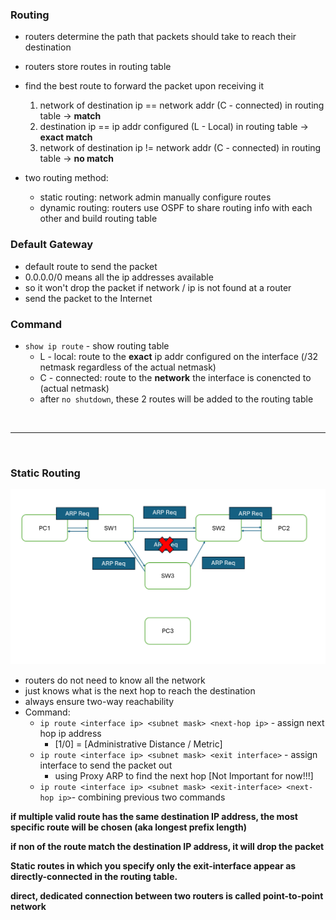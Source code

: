 ### Routing
- routers determine the path that packets should take to reach their destination
- routers store routes in routing table
- find the best route to forward the packet upon receiving it
    1. network of destination ip == network addr (C - connected) in routing table -> **match**
    2. destination ip == ip addr configured (L - Local) in routing table -> **exact match**
    3. network of destination ip != network addr (C - connected) in routing table -> **no match**

- two routing method:
    - static routing: network admin manually configure routes
    - dynamic routing: routers use OSPF to share routing info with each other and build routing table 

### Default Gateway
- default route to send the packet
- 0.0.0.0/0 means all the ip addresses available
- so it won't drop the packet if network / ip is not found at a router
- send the packet to the Internet

### Command
- `show ip route` - show routing table
    - L - local: route to the **exact** ip addr configured on the interface (/32 netmask regardless of the actual netmask)
    - C - connected: route to the **network** the interface is conencted to (actual netmask)
    - after `no shutdown`, these 2 routes will be added to the routing table

<br>
<hr>
<br>

### Static Routing
![Assign Next-Hop for Routers](Image/image-16.png)

- routers do not need to know all the network
- just knows what is the next hop to reach the destination
- always ensure two-way reachability
- Command:
    - `ip route <interface ip> <subnet mask> <next-hop ip>` - assign next hop ip address
        - [1/0] = [Administrative Distance / Metric]
    - `ip route <interface ip> <subnet mask> <exit interface>` - assign interface to send the packet out
        - using Proxy ARP to find the next hop [Not Important for now!!!]
    - `ip route <interface ip> <subnet mask> <exit-interface> <next-hop ip>`- combining previous two commands




**if multiple valid route has the same destination IP address, the most specific route will be chosen (aka longest prefix length)**

**if non of the route match the destination IP address, it will drop the packet**

**Static routes in which you specify only the exit-interface appear as directly-connected in the routing table.**

**direct, dedicated connection between two routers is called point-to-point network**